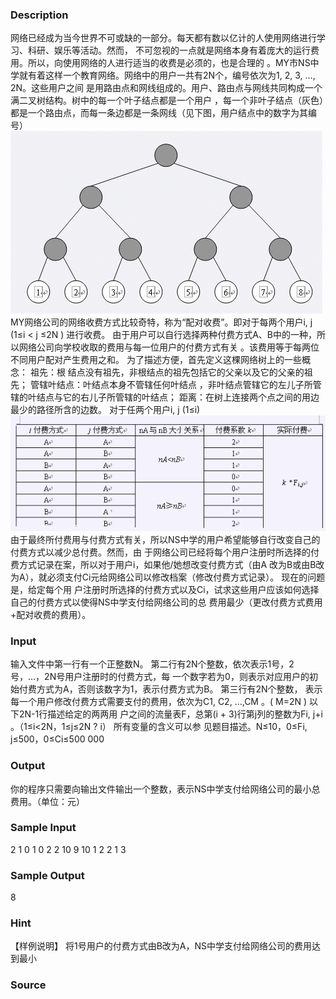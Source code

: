 
### Description
网络已经成为当今世界不可或缺的一部分。每天都有数以亿计的人使用网络进行学习、科研、娱乐等活动。然而，
不可忽视的一点就是网络本身有着庞大的运行费用。所以，向使用网络的人进行适当的收费是必须的，也是合理的
。MY市NS中学就有着这样一个教育网络。网络中的用户一共有2N个，编号依次为1, 2, 3, …, 2N。这些用户之间
是用路由点和网线组成的。用户、路由点与网线共同构成一个满二叉树结构。树中的每一个叶子结点都是一个用户
，每一个非叶子结点（灰色）都是一个路由点，而每一条边都是一条网线（见下图，用户结点中的数字为其编号）
![](/JudgeOnline/images/1495_1.jpg)
MY网络公司的网络收费方式比较奇特，称为“配对收费”。即对于每两个用户i, j (1≤i < j ≤2N ) 进行收费。
由于用户可以自行选择两种付费方式A、B中的一种，所以网络公司向学校收取的费用与每一位用户的付费方式有关
。该费用等于每两位不同用户配对产生费用之和。 为了描述方便，首先定义这棵网络树上的一些概念： 祖先：根
结点没有祖先，非根结点的祖先包括它的父亲以及它的父亲的祖先； 管辖叶结点：叶结点本身不管辖任何叶结点
，非叶结点管辖它的左儿子所管辖的叶结点与它的右儿子所管辖的叶结点； 距离：在树上连接两个点之间的用边
最少的路径所含的边数。 对于任两个用户i, j (1≤i)
![](/JudgeOnline/images/1495_2.jpg)
由于最终所付费用与付费方式有关，所以NS中学的用户希望能够自行改变自己的付费方式以减少总付费。然而，由
于网络公司已经将每个用户注册时所选择的付费方式记录在案，所以对于用户i，如果他/她想改变付费方式（由A
改为B或由B改为A），就必须支付Ci元给网络公司以修改档案（修改付费方式记录）。 现在的问题是，给定每个用
户注册时所选择的付费方式以及Ci，试求这些用户应该如何选择自己的付费方式以使得NS中学支付给网络公司的总
费用最少（更改付费方式费用+配对收费的费用）。
### Input

输入文件中第一行有一个正整数N。 第二行有2N个整数，依次表示1号，2号，…，2N号用户注册时的付费方式，每
一个数字若为0，则表示对应用户的初始付费方式为A，否则该数字为1，表示付费方式为B。 第三行有2N个整数，
表示每一个用户修改付费方式需要支付的费用，依次为C1, C2, …,CM 。( M=2N ) 以下2N-1行描述给定的两两用
户之间的流量表F，总第(i + 3)行第j列的整数为Fi, j+i 。（1≤i<2N，1≤j≤2N ? i） 所有变量的含义可以参
见题目描述。N≤10，0≤Fi, j≤500，0≤Ci≤500 000


### Output
你的程序只需要向输出文件输出一个整数，表示NS中学支付给网络公司的最小总费用。（单位：元）
### Sample Input
2
1 0 1 0
2 2 10 9
10 1 2
2 1
3

### Sample Output
8

### Hint
【样例说明】 将1号用户的付费方式由B改为A，NS中学支付给网络公司的费用达到最小
### Source
